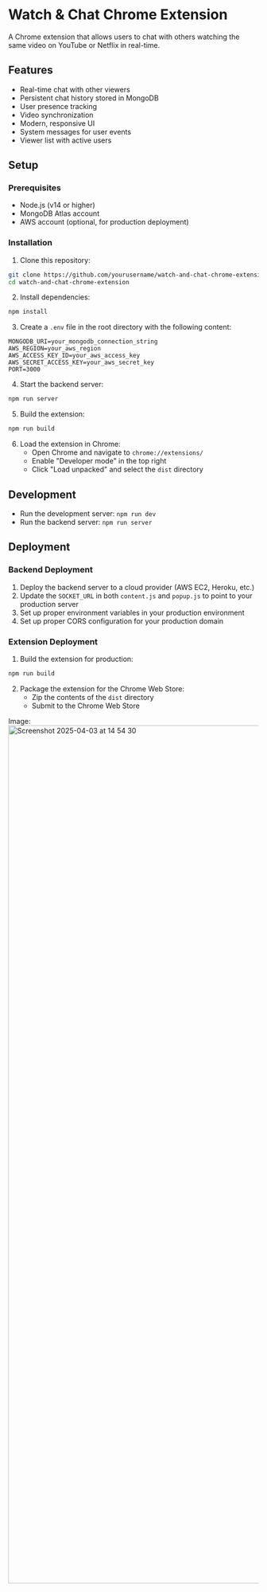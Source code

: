 # Watch & Chat Chrome Extension

A Chrome extension that allows users to chat with others watching the same video on YouTube or Netflix in real-time.

## Features

- Real-time chat with other viewers
- Persistent chat history stored in MongoDB
- User presence tracking
- Video synchronization
- Modern, responsive UI
- System messages for user events
- Viewer list with active users

## Setup

### Prerequisites

- Node.js (v14 or higher)
- MongoDB Atlas account
- AWS account (optional, for production deployment)

### Installation

1. Clone this repository:

```bash
git clone https://github.com/yourusername/watch-and-chat-chrome-extension.git
cd watch-and-chat-chrome-extension
```

2. Install dependencies:

```bash
npm install
```

3. Create a `.env` file in the root directory with the following content:

```
MONGODB_URI=your_mongodb_connection_string
AWS_REGION=your_aws_region
AWS_ACCESS_KEY_ID=your_aws_access_key
AWS_SECRET_ACCESS_KEY=your_aws_secret_key
PORT=3000
```

4. Start the backend server:

```bash
npm run server
```

5. Build the extension:

```bash
npm run build
```

6. Load the extension in Chrome:
   - Open Chrome and navigate to `chrome://extensions/`
   - Enable "Developer mode" in the top right
   - Click "Load unpacked" and select the `dist` directory

## Development

- Run the development server: `npm run dev`
- Run the backend server: `npm run server`

## Deployment

### Backend Deployment

1. Deploy the backend server to a cloud provider (AWS EC2, Heroku, etc.)
2. Update the `SOCKET_URL` in both `content.js` and `popup.js` to point to your production server
3. Set up proper environment variables in your production environment
4. Set up proper CORS configuration for your production domain

### Extension Deployment

1. Build the extension for production:

```bash
npm run build
```

2. Package the extension for the Chrome Web Store:
   - Zip the contents of the `dist` directory
   - Submit to the Chrome Web Store

Image: 
<img width="1724" alt="Screenshot 2025-04-03 at 14 54 30" src="https://github.com/user-attachments/assets/210e2295-594d-4dfd-b616-1d0c40a8e983" />
